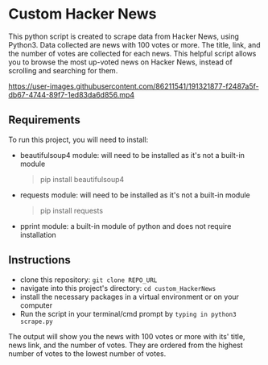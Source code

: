 # Custom Hacker News
This python script is created to scrape data from Hacker News, using Python3. Data collected are news with 100 votes or more. The title, link, and the number of votes are collected for each news. This helpful script allows you to browse the most up-voted news on Hacker News, instead of scrolling and searching for them. 




https://user-images.githubusercontent.com/86211541/191321877-f2487a5f-db67-4744-89f7-1ed83da6d856.mp4


## Requirements
To run this project, you will need to install:
- beautifulsoup4 module: will need to be installed as it's not a built-in module
    > pip install beautifulsoup4
- requests module: will need to be installed as it's not a built-in module
    > pip install requests
- pprint module: a built-in module of python and does not require installation

## Instructions
- clone this repository: `git clone REPO_URL`
- navigate into this project's directory: `cd custom_HackerNews`
- install the necessary packages in a virtual environment or on your computer
- Run the script in your terminal/cmd prompt by `typing in python3 scrape.py`

The output will show you the news with 100 votes or more with its' title, news link, and the number of votes. They are ordered from the highest number of votes to the lowest number of votes.
